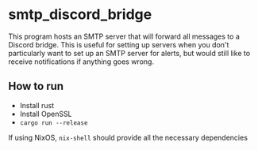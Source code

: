 # smtp_discord_bridge

This program hosts an SMTP server that will forward all messages to a Discord bridge. This is useful for setting up servers when you don't particularly want to set up an SMTP server for alerts, but would still like to receive notifications if anything goes wrong.


## How to run

* Install rust
* Install OpenSSL
* `cargo run --release`

If using NixOS, `nix-shell` should provide all the necessary dependencies
